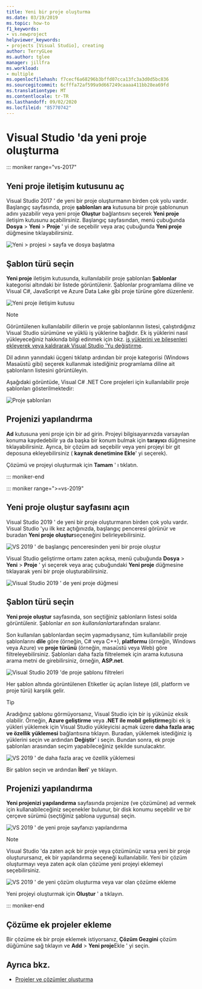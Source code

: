 ```yaml
---
title: Yeni bir proje oluşturma
ms.date: 03/19/2019
ms.topic: how-to
f1_keywords:
- vs.newproject
helpviewer_keywords:
- projects [Visual Studio], creating
author: TerryGLee
ms.author: tglee
manager: jillfra
ms.workload:
- multiple
ms.openlocfilehash: f7cecf6a68296b3bffd07cca13fc3a3d0d5bc836
ms.sourcegitcommit: 6cfffa72af599a9d667249caaaa411bb28ea69fd
ms.translationtype: MT
ms.contentlocale: tr-TR
ms.lasthandoff: 09/02/2020
ms.locfileid: "85770742"
---
```

# <a name="create-a-new-project-in-visual-studio"></a>Visual Studio 'da yeni proje oluşturma

::: moniker range="vs-2017"

## <a name="open-the-new-project-dialog"></a>Yeni proje iletişim kutusunu aç

Visual Studio 2017 ' de yeni bir proje oluşturmanın birden çok yolu vardır. Başlangıç sayfasında, proje **şablonları ara** kutusuna bir proje şablonunun adını yazabilir veya yeni proje **Oluştur** bağlantısını seçerek **Yeni proje** iletişim kutusunu açabilirsiniz. Başlangıç sayfasından, menü çubuğunda **Dosya**  >  **Yeni**  >  **Proje** ' yi de seçebilir veya araç çubuğunda **Yeni proje** düğmesine tıklayabilirsiniz.

![Yeni > projesi > sayfa ve dosya başlatma](./media/vside-newproject1.png)

## <a name="select-a-template-type"></a>Şablon türü seçin

**Yeni proje** iletişim kutusunda, kullanılabilir proje şablonları **Şablonlar** kategorisi altındaki bir listede görüntülenir. Şablonlar programlama diline ve Visual C#, JavaScript ve Azure Data Lake gibi proje türüne göre düzenlenir.

![Yeni proje iletişim kutusu](./media/vside-newproject-templates-list.png)

> [!NOTE]
> Görüntülenen kullanılabilir dillerin ve proje şablonlarının listesi, çalıştırdığınız Visual Studio sürümüne ve yüklü iş yüklerine bağlıdır. Ek iş yüklerini nasıl yükleyeceğiniz hakkında bilgi edinmek için bkz. [iş yüklerini ve bileşenleri ekleyerek veya kaldırarak Visual Studio 'Yu değiştirme](../install/modify-visual-studio.md).

Dil adının yanındaki üçgeni tıklatıp ardından bir proje kategorisi (Windows Masaüstü gibi) seçerek kullanmak istediğiniz programlama diline ait şablonların listesini görüntüleyin.

Aşağıdaki görüntüde, Visual C# .NET Core projeleri için kullanılabilir proje şablonları gösterilmektedir:

![Proje şablonları](./media/new-project-dialog-net-core.png)

## <a name="configure-your-project"></a>Projenizi yapılandırma

**Ad** kutusuna yeni proje için bir ad girin. Projeyi bilgisayarınızda varsayılan konuma kaydedebilir ya da başka bir konum bulmak için **tarayıcı** düğmesine tıklayabilirsiniz. Ayrıca, bir çözüm adı seçebilir veya yeni projeyi bir git deposuna ekleyebilirsiniz ( **kaynak denetimine Ekle**' yi seçerek).

Çözümü ve projeyi oluşturmak için **Tamam** ' ı tıklatın.

::: moniker-end

::: moniker range=">=vs-2019"

## <a name="open-the-create-a-new-project-page"></a>Yeni proje oluştur sayfasını açın

Visual Studio 2019 ' de yeni bir proje oluşturmanın birden çok yolu vardır. Visual Studio 'yu ilk kez açtığınızda, başlangıç penceresi görünür ve buradan **Yeni proje oluştur**seçeneğini belirleyebilirsiniz.

![VS 2019 ' de başlangıç penceresinden yeni bir proje oluştur](media/vs-2019/start-window-create-new-project.png)

Visual Studio geliştirme ortamı zaten açıksa, menü çubuğunda **Dosya** > **Yeni** > **Proje** ' yi seçerek veya araç çubuğundaki **Yeni proje** düğmesine tıklayarak yeni bir proje oluşturabilirsiniz.

![Visual Studio 2019 ' de yeni proje düğmesi](media/vs-2019/new-project-button.png)

## <a name="select-a-template-type"></a>Şablon türü seçin

**Yeni proje oluştur** sayfasında, son seçtiğiniz şablonların listesi solda görüntülenir. Şablonlar *en son kullanılanlar*tarafından sıralanır.

Son kullanılan şablonlardan seçim yapmadıysanız, tüm kullanılabilir proje şablonlarını **dile** göre (örneğin, C# veya C++), **platformu** (örneğin, Windows veya Azure) ve **proje türünü** (örneğin, masaüstü veya Web) göre filtreleyebilirsiniz. Şablonları daha fazla filtrelemek için arama kutusuna arama metni de girebilirsiniz, örneğin, **ASP.net**.

![Visual Studio 2019 'de proje şablonu filtreleri](media/vs-2019/create-new-project-filters.png)

Her şablon altında görüntülenen Etiketler üç açılan listeye (dil, platform ve proje türü) karşılık gelir.

> [!TIP]
> Aradığınız şablonu görmüyorsanız, Visual Studio için bir iş yükünüz eksik olabilir. Örneğin, **Azure geliştirme** veya **.NET ile mobil geliştirme**gibi ek iş yükleri yüklemek için Visual Studio yükleyicisi açmak üzere **daha fazla araç ve özellik yüklemesi** bağlantısına tıklayın. Buradan, yüklemek istediğiniz iş yüklerini seçin ve ardından **Değiştir**' i seçin. Bundan sonra, ek proje şablonları arasından seçim yapabileceğiniz şekilde sunulacaktır.
>
> ![VS 2019 ' de daha fazla araç ve özellik yüklemesi](media/vs-2019/install-more-tools-features.png)

Bir şablon seçin ve ardından **İleri**' ye tıklayın.

## <a name="configure-your-project"></a>Projenizi yapılandırma

**Yeni projenizi yapılandırma** sayfasında projenize (ve çözümüne) ad vermek için kullanabileceğiniz seçenekler bulunur, bir disk konumu seçebilir ve bir çerçeve sürümü (seçtiğiniz şablona uygunsa) seçin.

![VS 2019 ' de yeni proje sayfanızı yapılandırma](media/vs-2019/configure-new-project.png)

> [!NOTE]
> Visual Studio 'da zaten açık bir proje veya çözümünüz varsa yeni bir proje oluşturursanız, ek bir yapılandırma seçeneği kullanılabilir. Yeni bir çözüm oluşturmayı veya zaten açık olan çözüme yeni projeyi eklemeyi seçebilirsiniz.
>
> ![VS 2019 ' de yeni çözüm oluşturma veya var olan çözüme ekleme](media/vs-2019/configure-new-project-solution.png)

Yeni projeyi oluşturmak için **Oluştur** ' a tıklayın.

::: moniker-end

## <a name="add-additional-projects-to-a-solution"></a>Çözüme ek projeler ekleme

Bir çözüme ek bir proje eklemek istiyorsanız, **Çözüm Gezgini** çözüm düğümüne sağ tıklayın ve **Add**  >  **Yeni proje**Ekle ' yi seçin.

## <a name="see-also"></a>Ayrıca bkz.

- [Projeler ve çözümler oluşturma](creating-solutions-and-projects.md)
